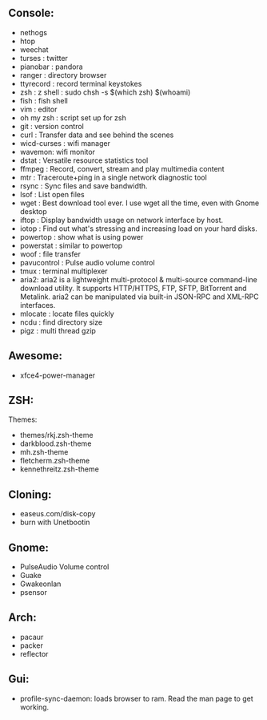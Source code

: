 Console:
--------
* nethogs
* htop
* weechat
* turses : twitter
* pianobar : pandora
* ranger : directory browser
* ttyrecord : record terminal keystokes
* zsh : z shell : sudo chsh -s $(which zsh) $(whoami)
* fish : fish shell
* vim : editor
* oh my zsh : script set up for zsh
* git : version control
* curl : Transfer data and see behind the scenes 
* wicd-curses : wifi manager
* wavemon: wifi monitor
* dstat : Versatile resource statistics tool
* ffmpeg : Record, convert, stream and play multimedia content
* mtr : Traceroute+ping in a single network diagnostic tool
* rsync : Sync files and save bandwidth.
* lsof : List open files
* wget : Best download tool ever. I use wget all the time, even with Gnome desktop
* iftop : Display bandwidth usage on network interface by host.
* iotop : Find out what's stressing and increasing load on your hard disks.
* powertop : show what is using power
* powerstat : similar to powertop
* woof : file transfer
* pavucontrol : Pulse audio volume control
* tmux : terminal multiplexer
* aria2: aria2 is a lightweight multi-protocol & multi-source command-line download utility. It supports HTTP/HTTPS, FTP, SFTP, BitTorrent and Metalink. aria2 can be manipulated via built-in JSON-RPC and XML-RPC interfaces.
* mlocate : locate files quickly
* ncdu : find directory size
* pigz : multi thread gzip


Awesome:
--------
* xfce4-power-manager

ZSH:
----
Themes:
* themes/rkj.zsh-theme
* darkblood.zsh-theme
* mh.zsh-theme
* fletcherm.zsh-theme
* kennethreitz.zsh-theme

Cloning:
--------
* easeus.com/disk-copy
* burn with Unetbootin

Gnome:
------
* PulseAudio Volume control
* Guake
* Gwakeonlan
* psensor

Arch:
-----
* pacaur
* packer
* reflector

Gui:
-----
* profile-sync-daemon: loads browser to ram. Read the man page to get working.
